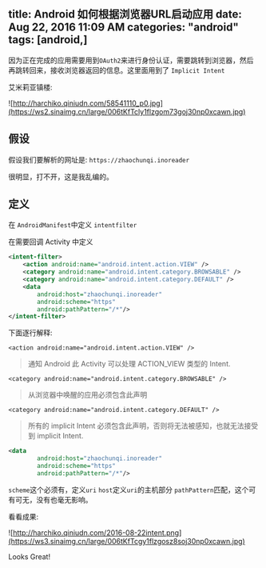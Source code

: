 title: Android 如何根据浏览器URL启动应用
date: Aug 22, 2016 11:09 AM
categories: "android"
tags: [android,]
---
因为正在完成的应用需要用到`OAuth2`来进行身份认证，需要跳转到浏览器，然后再跳转回来，接收浏览器返回的信息。这里面用到了 `Implicit Intent`
<!--more-->

艾米莉亚镇楼:

![http://harchiko.qiniudn.com/58541110_p0.jpg](https://ws2.sinaimg.cn/large/006tKfTcly1flzgom73goj30np0xcawn.jpg)

## 假设

假设我们要解析的网址是: `https://zhaochunqi.inoreader`

很明显，打不开，这是我乱编的。

## 定义

在 `AndroidManifest`中定义 `intentfilter`

在需要回调 Activity 中定义

```xml
<intent-filter>
	<action android:name="android.intent.action.VIEW" />
	<category android:name="android.intent.category.BROWSABLE" />
	<category android:name="android.intent.category.DEFAULT" />
	<data
		android:host="zhaochunqi.inoreader"
		android:scheme="https"
		android:pathPattern="/*"/>
</intent-filter>
```

下面逐行解释:

`<action android:name="android.intent.action.VIEW" />`

>通知 Android 此 Activity 可以处理 ACTION_VIEW 类型的 Intent.

`<category android:name="android.intent.category.BROWSABLE" />`

>从浏览器中唤醒的应用必须包含此声明

`<category android:name="android.intent.category.DEFAULT" />`

>所有的 implicit Intent 必须包含此声明，否则将无法被感知，也就无法接受到 implicit Intent.

```xml
<data
		android:host="zhaochunqi.inoreader"
		android:scheme="https"
		android:pathPattern="/*"/>
```

`scheme`这个必须有，定义`uri`
`host`定义`uri`的主机部分
`pathPattern`匹配，这个可有可无，没有也毫无影响。

看看成果:

![http://harchiko.qiniudn.com/2016-08-22intent.png](https://ws3.sinaimg.cn/large/006tKfTcgy1flzgosz8soj30np0xcawn.jpg)

Looks Great!
